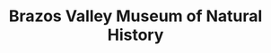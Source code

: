 ---
layout: repo
title: "Brazos Valley Museum of Natural History"
id: 16526
permalink: repos/16526/
---